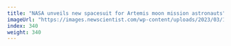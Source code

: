 ```yaml
---
title: "NASA unveils new spacesuit for Artemis moon mission astronauts"
imageUrl: "https://images.newscientist.com/wp-content/uploads/2023/03/15163442/SEI_148394900.jpg?width=600"
index: 340
weight: 340
---
```

